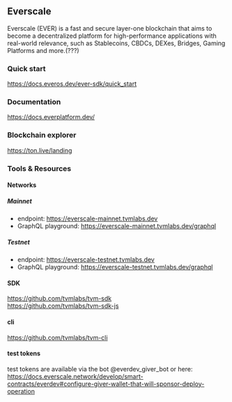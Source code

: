 ## Everscale
Everscale (EVER) is a fast and secure layer-one blockchain that aims to become a decentralized platform for high-performance applications with real-world relevance, such as Stablecoins, CBDCs, DEXes, Bridges, Gaming Platforms and more.(???)

### Quick start
https://docs.everos.dev/ever-sdk/quick_start

### Documentation
https://docs.everplatform.dev/

### Blockchain explorer
https://ton.live/landing

### Tools & Resources

#### Networks

##### Mainnet
 * endpoint: https://everscale-mainnet.tvmlabs.dev
 * GraphQL playground: https://everscale-mainnet.tvmlabs.dev/graphql

##### Testnet
* endpoint: https://everscale-testnet.tvmlabs.dev
* GraphQL playground: https://everscale-testnet.tvmlabs.dev/graphql

#### SDK

https://github.com/tvmlabs/tvm-sdk  
https://github.com/tvmlabs/tvm-sdk-js
    
#### cli
https://github.com/tvmlabs/tvm-cli

#### test tokens
test tokens are available via the bot @everdev_giver_bot
or  here: https://docs.everscale.network/develop/smart-contracts/everdev#configure-giver-wallet-that-will-sponsor-deploy-operation
